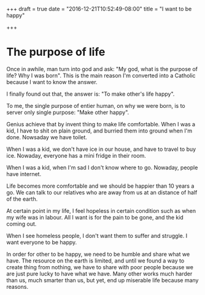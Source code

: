 +++
draft = true
date = "2016-12-21T10:52:49-08:00"
title = "I want to be happy"

+++

# The purpose of life

Once in awhile, man turn into god and ask: "My god, what is the purpose
of life? Why I was born". This is the main reason I'm converted into a
Catholic because I want to know the answer.

I finally found out that, the answer is: "To make other's life happy".

To me, the single purpose of entier human, on why we were born, is to
server only single purpose: "Make other happy".

Genius achieve that by invent thing to make life comfortable. When I was
a kid, I have to shit on plain ground, and burried them into ground when
I'm done. Nowsaday we have toilet.

When I was a kid, we don't have ice in our house, and have to travel to
buy ice. Nowaday, everyone has a mini fridge in their room.

When I was a kid, when I'm sad I don't know where to go. Nowaday, people
have internet.

Life becomes more comfortable and we should be happier than 10 years a
go. We can talk to our relatives who are away from us at an distance of
half of the earth.

At certain point in my life, I feel hopeless in certain condition such
as when my wife was in labour. All I want is for the pain to be gone,
and the kid coming out.

When I see homeless people, I don't want them to suffer and struggle. I
want everyone to be happy.

In order for other to be happy, we need to be humble and share what we
have. The resource on the earth is limited, and until we found a way to
create thing from nothing, we have to share with poor people because we
are just pure lucky to have what we have. Many other works much harder
than us, much smarter than us, but yet, end up miserable life because
many reasons.
